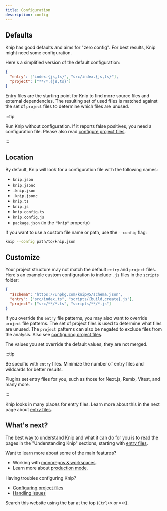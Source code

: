 ```yaml
---
title: Configuration
description: config
---
```


## Defaults

Knip has good defaults and aims for "zero config". For best results, Knip might
need some configuration.

Here's a simplified version of the default configuration:

```json
{
  "entry": ["index.{js,ts}", "src/index.{js,ts}"],
  "project": ["**/*.{js,ts}"]
}
```

Entry files are the starting point for Knip to find more source files and
external dependencies. The resulting set of used files is matched against the
set of `project` files to determine which files are unused.

:::tip

Run Knip without configuration. If it reports false positives, you need a
configuration file. Please also read [configure project files][1].

:::

## Location

By default, Knip will look for a configuration file with the following names:

- `knip.json`
- `knip.jsonc`
- `.knip.json`
- `.knip.jsonc`
- `knip.ts`
- `knip.js`
- `knip.config.ts`
- `knip.config.js`
- `package.json` (in the `"knip"` property)

If you want to use a custom file name or path, use the `--config` flag:

```sh
knip --config path/to/knip.json
```

## Customize

Your project structure may not match the default `entry` and `project` files.
Here's an example custom configuration to include `.js` files in the `scripts`
folder:

```json title="knip.json"
{
  "$schema": "https://unpkg.com/knip@5/schema.json",
  "entry": ["src/index.ts", "scripts/{build,create}.js"],
  "project": ["src/**/*.ts", "scripts/**/*.js"]
}
```

If you override the `entry` file patterns, you may also want to override
`project` file patterns. The set of project files is used to determine what
files are unused. The `project` patterns can also be negated to exclude files
from the analysis. Also see [configuring project files][1].

The values you set override the default values, they are not merged.

:::tip

Be specific with `entry` files. Minimize the number of entry files and wildcards
for better results.

Plugins set entry files for you, such as those for Next.js, Remix, Vitest, and
many more.

:::

Knip looks in many places for entry files. Learn more about this in the next
page about [entry files][2].

## What's next?

The best way to understand Knip and what it can do for you is to read the pages
in the "Understanding Knip" sections, starting with [entry files][2].

Want to learn more about some of the main features?

- Working with [monorepos & workspaces][3].
- Learn more about [production mode][4].

Having troubles configuring Knip?

- [Configuring project files][1]
- [Handling issues][5]

Search this website using the bar at the top (`Ctrl+K` or `⌘+K`).

[1]: ../guides/configuring-project-files.md
[2]: ../explanations/entry-files.md
[3]: ../features/monorepos-and-workspaces.md
[4]: ../features/production-mode.md
[5]: ../guides/handling-issues.md
